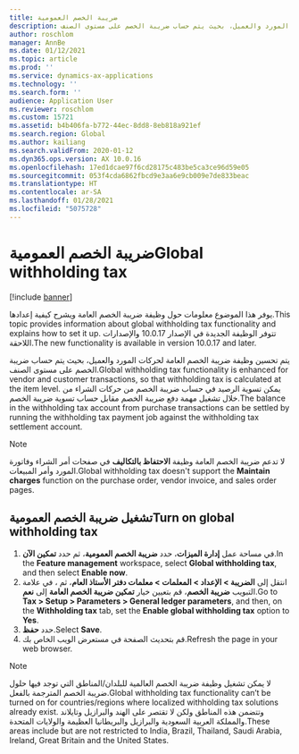 ```yaml
---
title: ضريبة الخصم العمومية
description: يوفر هذا الموضوع معلومات حول وظيفة ضريبة الخصم العامة وكيفية إعدادها. يتم تحسين وظيفة ضريبة الخصم العامة لحركات المورد والعميل، بحيث يتم حساب ضريبة الخصم على مستوى الصنف.
author: roschlom
manager: AnnBe
ms.date: 01/12/2021
ms.topic: article
ms.prod: ''
ms.service: dynamics-ax-applications
ms.technology: ''
ms.search.form: ''
audience: Application User
ms.reviewer: roschlom
ms.custom: 15721
ms.assetid: b4b406fa-b772-44ec-8dd8-8eb818a921ef
ms.search.region: Global
ms.author: kailiang
ms.search.validFrom: 2020-01-12
ms.dyn365.ops.version: AX 10.0.16
ms.openlocfilehash: 17ed1dcae97f6cd28175c483be5ca3ce96d59e05
ms.sourcegitcommit: 053f4cda6862fbcd9e3aa6e9cb009e7de833beac
ms.translationtype: HT
ms.contentlocale: ar-SA
ms.lasthandoff: 01/28/2021
ms.locfileid: "5075728"
---
```

# <a name="global-withholding-tax"></a><span data-ttu-id="17fe1-104">ضريبة الخصم العمومية</span><span class="sxs-lookup"><span data-stu-id="17fe1-104">Global withholding tax</span></span>

[!include [banner](../includes/banner.md)]

<span data-ttu-id="17fe1-105">يوفر هذا الموضوع معلومات حول وظيفة ضريبة الخصم العامة ويشرح كيفية إعدادها.</span><span class="sxs-lookup"><span data-stu-id="17fe1-105">This topic provides information about global withholding tax functionality and explains how to set it up.</span></span> <span data-ttu-id="17fe1-106">تتوفر الوظيفة الجديدة في الإصدار 10.0.17 والإصدارات اللاحقة.</span><span class="sxs-lookup"><span data-stu-id="17fe1-106">The new functionality is available in version 10.0.17 and later.</span></span>

<span data-ttu-id="17fe1-107">يتم تحسين وظيفة ضريبة الخصم العامة لحركات المورد والعميل، بحيث يتم حساب ضريبة الخصم على مستوى الصنف.</span><span class="sxs-lookup"><span data-stu-id="17fe1-107">Global withholding tax functionality is enhanced for vendor and customer transactions, so that withholding tax is calculated at the item level.</span></span> <span data-ttu-id="17fe1-108">يمكن تسوية الرصيد في حساب ضريبة الخصم من حركات الشراء من خلال تشغيل مهمة دفع ضريبة الخصم مقابل حساب تسوية ضريبة الخصم.</span><span class="sxs-lookup"><span data-stu-id="17fe1-108">The balance in the withholding tax account from purchase transactions can be settled by running the withholding tax payment job against the withholding tax settlement account.</span></span>

> [!NOTE]
> <span data-ttu-id="17fe1-109">لا تدعم ضريبة الخصم العامة وظيفة **الاحتفاظ بالتكاليف** في صفحات أمر الشراء وفاتورة المورد وأمر المبيعات.</span><span class="sxs-lookup"><span data-stu-id="17fe1-109">Global withholding tax doesn't support the **Maintain charges** function on the purchase order, vendor invoice, and sales order pages.</span></span>

## <a name="turn-on-global-withholding-tax"></a><span data-ttu-id="17fe1-110">تشغيل ضريبة الخصم العمومية</span><span class="sxs-lookup"><span data-stu-id="17fe1-110">Turn on global withholding tax</span></span>

1. <span data-ttu-id="17fe1-111">في مساحة عمل **إدارة الميزات**، حدد **ضريبة الخصم العمومية**، ثم حدد **تمكين الآن**.</span><span class="sxs-lookup"><span data-stu-id="17fe1-111">In the **Feature management** workspace, select **Global withholding tax**, and then select **Enable now**.</span></span>
2. <span data-ttu-id="17fe1-112">انتقل إلى **الضريبة \> الإعداد \> المعلمات \> معلمات دفتر الأستاذ العام**، ثم ، في علامة التبويب **ضريبة الخصم**، قم بتعيين خيار **تمكين ضريبة الخصم العامة** إلى **نعم**.</span><span class="sxs-lookup"><span data-stu-id="17fe1-112">Go to **Tax \> Setup \> Parameters \> General ledger parameters**, and then, on the **Withholding tax** tab, set the **Enable global withholding tax** option to **Yes**.</span></span>
3. <span data-ttu-id="17fe1-113">حدد **حفظ**.</span><span class="sxs-lookup"><span data-stu-id="17fe1-113">Select **Save**.</span></span>
4. <span data-ttu-id="17fe1-114">قم بتحديث الصفحة في مستعرض الويب الخاص بك.</span><span class="sxs-lookup"><span data-stu-id="17fe1-114">Refresh the page in your web browser.</span></span>

> [!NOTE]
> <span data-ttu-id="17fe1-115">لا يمكن تشغيل وظيفة ضريبة الخصم العالمية للبلدان/المناطق التي توجد فيها حلول ضريبة الخصم المترجمة بالفعل.</span><span class="sxs-lookup"><span data-stu-id="17fe1-115">Global withholding tax functionality can’t be turned on for countries/regions where localized withholding tax solutions already exist.</span></span> <span data-ttu-id="17fe1-116">وتتضمن هذه المناطق ولكن لا تقتصر على الهند والبرازيل وتايلاند والمملكة العربية السعودية والبرازيل والبريطانيا العظيمة والولايات المتحدة.</span><span class="sxs-lookup"><span data-stu-id="17fe1-116">These areas include but are not restricted to India, Brazil, Thailand, Saudi Arabia, Ireland, Great Britain and the United States.</span></span>
